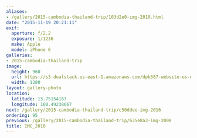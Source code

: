```yaml
---
aliases:
- /gallery/2015-cambodia-thailand-trip/103d2e0-img-2010.html
date: "2015-11-19 20:21:11"
exif:
  aperture: f/2.2
  exposure: 1/1236
  make: Apple
  model: iPhone 6
galleries:
- 2015-cambodia-thailand-trip
image:
  height: 960
  url: https://s3.dualstack.us-east-1.amazonaws.com/dpb587-website-us-east-1/asset/gallery/2015-cambodia-thailand-trip/103d2e0-img-2010~1280.jpg
  width: 1280
layout: gallery-photo
location:
  latitude: 13.75154167
  longitude: 100.49238667
next: /gallery/2015-cambodia-thailand-trip/c50ddee-img-2016
ordering: 95
previous: /gallery/2015-cambodia-thailand-trip/635e8a3-img-2008
title: IMG_2010
---
```

